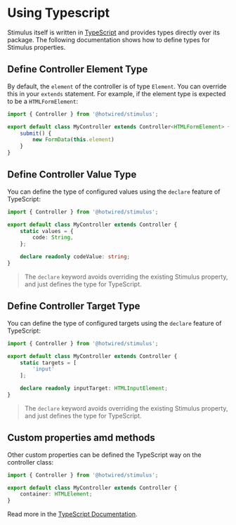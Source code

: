 # Using Typescript

Stimulus itself is written in [TypeScript](https://www.typescriptlang.org/)
and provides types directly over its package.
The following documentation shows how to define types for
Stimulus properties.

## Define Controller Element Type

By default, the `element` of the controller is of type `Element`. You can override this in your `extends` statement. For example, if the element type is expected to be a `HTMLFormElement`:

```ts
import { Controller } from '@hotwired/stimulus';

export default class MyController extends Controller<HTMLFormElement> {
    submit() {
        new FormData(this.element)
    }
}
```

## Define Controller Value Type

You can define the type of configured values 
using the `declare` feature of TypeScript:

```ts
import { Controller } from '@hotwired/stimulus';

export default class MyController extends Controller {
    static values = {
        code: String,
    };

    declare readonly codeValue: string;
}
```

> The `declare` keyword avoids overriding the existing Stimulus property, and just defines the type for TypeScript.

## Define Controller Target Type

You can define the type of configured targets 
using the `declare` feature of TypeScript:

```ts
import { Controller } from '@hotwired/stimulus';

export default class MyController extends Controller {
    static targets = [
        'input'
    ];

    declare readonly inputTarget: HTMLInputElement;
}
```

> The `declare` keyword avoids overriding the existing Stimulus property, and just defines the type for TypeScript.

## Custom properties amd methods

Other custom properties can be defined the TypeScript way
on the controller class:

```ts
import { Controller } from '@hotwired/stimulus';

export default class MyController extends Controller {
    container: HTMLElement;
}
```

Read more in the [TypeScript Documentation](https://www.typescriptlang.org/docs/handbook/intro.html).
